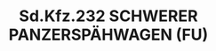 ---
layout: product
title: "Sd.Kfz.232 SCHWERER PANZERSPÄHWAGEN (FU)"
price: "2400" 
desc: "Maketa"
img_path: "/assets/img/DRA7581.webp"
brand: "Dragon"
available: false
special_offer: false
new: false
soon: false
cat: "010000"
subcat: "010600"
subsubcat: "0N/A"
sifra: "DRA7581"
popular: false
spec: false
---